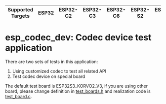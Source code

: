 | Supported Targets | ESP32 | ESP32-C2 | ESP32-C3 | ESP32-C6 | ESP32-S2 | ESP32-S3 |
| ----------------- | ----- | -------- | -------- | -------- | -------- | -------- |

# esp_codec_dev: Codec device test application

There are two sets of tests in this application:
1. Using customized codec to test all related API
2. Test codec device on special board

The default test board is ESP32S3_KORVO2_V3, if you are using other board, please change definition in [test_boards.h](main/test_board.h) and realization code is [test_board.c](test_board.c).